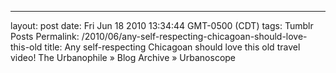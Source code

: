 ---
layout: post
date: Fri Jun 18 2010 13:34:44 GMT-0500 (CDT)
tags: Tumblr Posts
Permalink: /2010/06/any-self-respecting-chicagoan-should-love-this-old
title: Any self-respecting Chicagoan should love this old travel video!
The Urbanophile » Blog Archive » Urbanoscope

<object width="500" height="301"><param name="movie" value="http://www.youtube.com/v/ZaMGqzkNwLY&amp;color1=0xb1b1b1&amp;color2=0xd0d0d0&amp;hl=en_US&amp;feature=player_embedded&amp;fs=1"><param name="allowFullScreen" value="true"><param name="allowScriptAccess" value="always"><embed src="http://www.youtube.com/v/ZaMGqzkNwLY&amp;color1=0xb1b1b1&amp;color2=0xd0d0d0&amp;hl=en_US&amp;feature=player_embedded&amp;fs=1" type="application/x-shockwave-flash" allowfullscreen="true" allowscriptaccess="always" width="500" height="301"></object>
